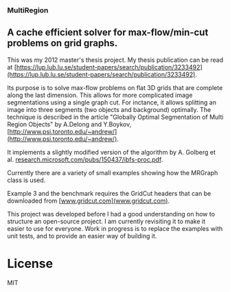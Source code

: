 ### MultiRegion
## A cache efficient solver for max-flow/min-cut problems on grid graphs.

This was my 2012 master's thesis project. My thesis publication can be read at [https://lup.lub.lu.se/student-papers/search/publication/3233492](https://lup.lub.lu.se/student-papers/search/publication/3233492).

Its purpose is to solve max-flow problems on flat 3D grids that are complete along the last dimension. This allows for more complicated image segmentations using a single graph cut. For inctance, it allows splitting an image into three segments (two objects and background) optimally. The technique is described in the article "Globally Optimal Segmentation of Multi Region Objects" by A.Delong and Y.Boykov, [http://www.psi.toronto.edu/~andrew/](http://www.psi.toronto.edu/~andrew/).

It implements a slightly modified version of the algorithm by A. Golberg et al. [research.microsoft.com/pubs/150437/ibfs-proc.pdf](research.microsoft.com/pubs/150437/ibfs-proc.pdf).

Currently there are a variety of small examples showing how the MRGraph class is used.

Example 3 and the benchmark requires the GridCut headers that can be downloaded from [www.gridcut.com](www.gridcut.com).

This project was developed before I had a good understanding on how to structure an open-source project. I am currently revisiting it to make it easier to use for everyone. Work in progress is to replace the examples with unit tests, and to provide an easier way of building it.

# License

MIT

